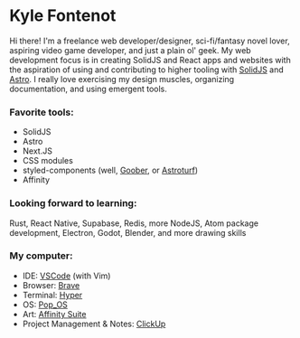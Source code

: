 # Kyle Fontenot
Hi there! I'm a freelance web developer/designer, sci-fi/fantasy novel lover, aspiring video game developer, and just a plain ol' geek. 
My web development focus is in creating SolidJS and React apps and websites with the aspiration of using and contributing to higher tooling with [SolidJS](https://www.solidjs.com/) and [Astro](https://astro.build/). I really love exercising my design muscles, organizing documentation, and using emergent tools. 

### Favorite tools: 
* SolidJS
* Astro
* Next.JS
* CSS modules
* styled-components (well, [Goober](https://goober.rocks/), or [Astroturf](https://4catalyzer.github.io/astroturf/))
* Affinity 

### Looking forward to learning: 
Rust, React Native, Supabase, Redis, more NodeJS, Atom package development, Electron, Godot, Blender, and more drawing skills

### My computer:
* IDE: [VSCode](https://code.visualstudio.com/) (with Vim)
* Browser: [Brave](https://brave.com/)
* Terminal: [Hyper](https://hyper.is/)
* OS: [Pop_OS](https://pop.system76.com/)
* Art: [Affinity Suite](https://affinity.serif.com/en-us/)
* Project Management & Notes: [ClickUp](https://clickup.com/)
